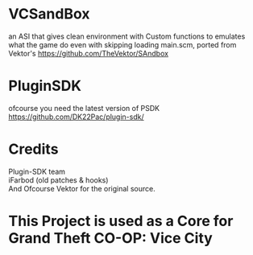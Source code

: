 # VCSandBox
an ASI that gives clean environment with Custom functions to emulates what the game do even with skipping loading main.scm, ported from Vektor's https://github.com/TheVektor/SAndbox
# PluginSDK
ofcourse you need the latest version of PSDK https://github.com/DK22Pac/plugin-sdk/
# Credits
Plugin-SDK team </br>
iFarbod (old patches & hooks) </br>
And Ofcourse Vektor for the original source.

# This Project is used as a Core for Grand Theft CO-OP: Vice City
